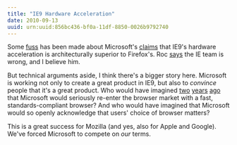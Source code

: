 ```yaml
---
title: "IE9 Hardware Acceleration"
date: 2010-09-13
uuid: urn:uuid:856bc436-bf0a-11df-8850-0026b9792740
---
```


Some [fuss][slashdot] has been made about Microsoft's [claims][ie9-blog] that IE9's hardware acceleration is architecturally superior to Firefox's.  Roc [says][roc] the IE team is wrong, and I believe him.

But technical arguments aside, I think there's a bigger story here. Microsoft is working not only to create a great product in IE9, but also to *convince* people that it's a great product.  Who would have imagined [two][chrome-release] [years][firefox-3] [ago][ie8] that Microsoft would seriously re-enter the browser market with a fast, standards-compliant browser?  And who would have imagined that Microsoft would so openly acknowledge that users' choice of browser matters?

This is a great success for Mozilla (and yes, also for Apple and Google).  We've forced Microsoft to compete on *our* terms.

[slashdot]: http://tech.slashdot.org/story/10/09/12/2018229/IE9-Team-Says-Our-GPU-Acceleration-Is-Better-Than-Yours
[ie9-blog]: http://blogs.msdn.com/b/ie/archive/2010/09/10/the-architecture-of-full-hardware-acceleration-of-all-web-page-content.aspx
[roc]: http://weblogs.mozillazine.org/roc/archives/2010/09/full_hardware_a.html
[chrome-release]: http://en.wikipedia.org/wiki/Google_Chrome#Announcement
[firefox-3]: http://en.wikipedia.org/wiki/Firefox#Version_3.0
[ie8]: http://en.wikipedia.org/wiki/Internet_Explorer#Internet_Explorer_8
